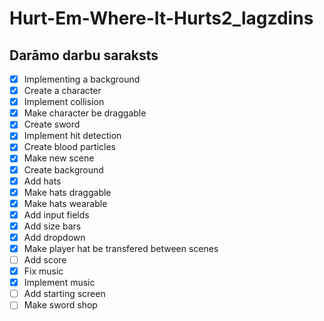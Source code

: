 # Hurt-Em-Where-It-Hurts2_lagzdins
## Darāmo darbu saraksts
- [x] Implementing a background 
- [x] Create a character
- [x] Implement collision
- [x] Make character be draggable
- [x] Create sword
- [x] Implement hit detection
- [x] Create blood particles
- [x] Make new scene
- [x] Create background
- [x] Add hats
- [x] Make hats draggable
- [x] Make hats wearable
- [x] Add input fields
- [x] Add size bars
- [x] Add dropdown
- [x] Make player hat be transfered between scenes
- [ ] Add score
- [x] Fix music
- [x] Implement music
- [ ] Add starting screen
- [ ] Make sword shop
